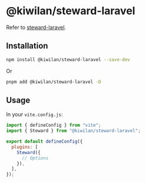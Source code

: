 # @kiwilan/steward-laravel

Refer to [steward-laravel](https://github.com/kiwilan/steward-laravel).

## Installation

```bash
npm install @kiwilan/steward-laravel --save-dev
```

Or

```bash
pnpm add @kiwilan/steward-laravel -D
```

## Usage

In your `vite.config.js`:

```js
import { defineConfig } from "vite";
import { Steward } from "@kiwilan/steward-laravel";

export default defineConfig({
  plugins: [
    Steward({
      // Options
    }),
  ],
});
```
